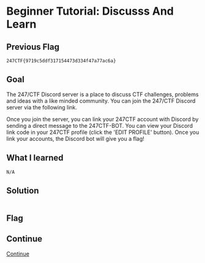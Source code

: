 # Beginner Tutorial: Discusss And Learn

## Previous Flag
```
247CTF{9719c5ddf317154473d334f47a77ac6a}
```

## Goal
The 247/CTF Discord server is a place to discuss CTF challenges, problems and ideas with a like minded community. You can join the 247/CTF Discord server via the following link.

Once you join the server, you can link your 247CTF account with Discord by sending a direct message to the 247CTF-BOT. You can view your Discord link code in your 247CTF profile (click the 'EDIT PROFILE' button). Once you link your accounts, the Discord bot will give you a flag!

## What I learned
```
N/A
```

## Solution
```

```

## Flag

## Continue
[Continue](../247ctf/BeginnerDiscussAndLearn)